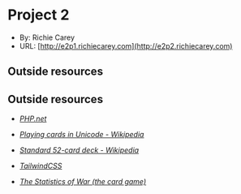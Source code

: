 # Project 2

-   By: Richie Carey
-   URL: [http://e2p1.richiecarey.com](http://e2p2.richiecarey.com)

## Outside resources

## Outside resources

-   _[PHP.net](https://www.php.net/)_

-   _[Playing cards in Unicode - Wikipedia](https://en.wikipedia.org/wiki/Playing_cards_in_Unicode)_

-   _[Standard 52-card deck - Wikipedia](https://en.wikipedia.org/wiki/Standard_52-card_deck)_

-   _[TailwindCSS](https://tailwindcss.com/)_

-   _[The Statistics of War (the card game)](https://www.wimpyprogrammer.com/the-statistics-of-war-the-card-game)_
